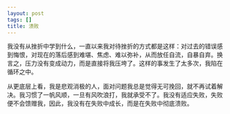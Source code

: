 ```yaml
---
layout: post
tags: []
title: 溃败
---
```


我没有从挫折中学到什么，一直以来我对待挫折的方式都是这样：对过去的错误感到悔恨，对现在的落后感到难堪、焦虑、难以弥补，从而放任自流，自暴自弃。换言之，压力没有变成动力，而是直接将我压垮了。这样的事发生了太多次，我陷在循环之中。

从更底层上看，我是悲观消极的人，面对问题我总是觉得无可挽回，就不再试着解决。我习惯了一帆风顺，一旦有风吹浪打，我就承受不了。我没有适应失败，失败便不会馈赠我，因此，我没有在失败中成长，而是在失败中彻底溃败。



